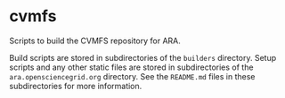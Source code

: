 # cvmfs

Scripts to build the CVMFS repository for ARA.

Build scripts are stored in subdirectories of the `builders` directory. Setup scripts and any other static files are stored in subdirectories of the `ara.opensciencegrid.org` directory. See the `README.md` files in these subdirectories for more information.

